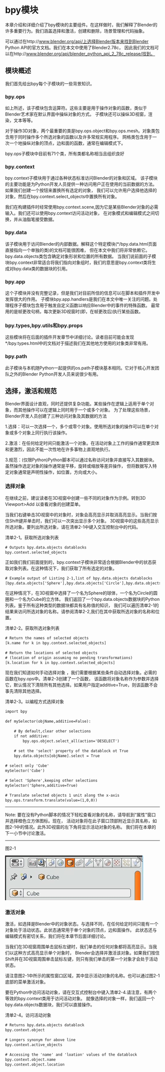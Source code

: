 # bpy模块

本章介绍和详细介绍了bpy模块的主要组件。在这样做时，我们解释了Blender的许多重要行为。我们涵盖选择和激活，创建和删除，场景管理和代码抽象。

可以通过在http://www.blender.org/api/上选择Blender版本来找到Blender Python API的官方文档。我们在本文中使用了Blender2.78c，
因此我们的文档可以在http://www.blender.org/api/blender_python_api_2_78c_release/找到。

## 模块概述

我们首先给出bpy每个子模块的一些背景知识。

### bpy.ops

如上所述，该子模块包含运算符。这些主要是用于操作对象的函数，类似于Blender艺术家在默认界面中操纵对象的方式。
子模块还可以操纵3D视窗，渲染，文本等等。

对于操作3D对象，两个最重要的类是bpy.ops.object和bpy.ops.mesh。对象类包含用于同时操作多个所选对象的函数以及许多常规实用程序。
网格类包含用于一次一个地操纵对象的顶点，边和面的函数，通常在编辑模式下。

bpy.ops子模块中目前有71个类，所有类都名称相当且组织良好

### bpy.context

bpy.context子模块用于通过各种状态标准访问Blender的对象和区域。
该子模块的主要功能是为Python开发人员提供一种访问用户正在使用的当前数据的方法。如果我们创建一个按钮来置换所有选定的对象，
我们可以允许用户选择他选择的对象，然后在bpy.context.select_objects中置换所有对象。

我们在构建插件时经常使用bpy.context.scene,因为它是某些Blender对象的必需输入。我们还可以使用bpy.context访问活动对象，
在对象模式和编辑模式之间切换，并从油脂笔接受数据。

### bpy.data

该子模块用于访问Blender的内部数据。解释这个特定模块(*/bpy.data.html页面直接指向一个单独的类)的文档可能很困难，
但在本文中我们将非常依赖它。bpy.data.objects类包含确定对象形状和位置的所有数据。
当我们说前面的子模块bpy.context非常适合将我们指向对象组时，我们的意思是bpy.context类将生成对bpy.data类的数据块的引用。

### bpy.app

这个子模块并没有完整记录，但是我们对目前所信的信息可以在脚本和插件开发中发挥很大的作用。
子模块bpy.app.handlers是我们在本文中唯一关注的问题。处理程序子模块包含用于触发自定义函数以响应Blender中的事件的特殊函数。
最常用的是帧更改句柄，每次更新3D视窗时(即，在帧更改后)执行某些函数。

### bpy.types,bpy.utils和bpy.props

这些模块将在后面的插件开发章节中详细讨论。读者目前可能会发现*/bpy.types.html中的文档对于描述我们在其他地方使用的对象类非常有用。

### bpy.path

此子模块与本机随Python一起提供的os.path子模块基本相同。它对于核心开发团队之外的Blender Python开发人员来说很少有用。

## 选择，激活和规范

Blender界面设计直观，同时还提供复杂功能。某些操作在逻辑上适用于单个对象，而其他操作可以在逻辑上同时用于一个或多个对象。
为了处理这些场景，Blender开发人员创建了三种访问对象及其数据的方法

1.选择：可以一次选择一个，多个或零个对象。使用所选对象的操作可以在单个对象或多个对象上同行执行该操作。

2.激活：在任何给定时间只能激活一个对象。在活动对象上工作的操作通常更具体和更激烈，因此不能一次性地在许多事物上直观地执行。

3.规范：(仅限Python)Python脚本可以通过名称访问对象并直接写入其数据块。虽然操作选定对象的操作通常是平移，旋转或缩放等差异操作，
但将数据写入特定对象通常是声明性操作，如位置，方向或大小。

### 选择对象

在继续之前，建议读者在3D视窗中创建一些不同的对象作为示例。转到3D Viewport>Add 以查看对象的创建菜单。

当我们右键单击3D视窗中的对象时，对象会高亮显示并取消高亮显示。当我们按住Shift键并单击时，我们可以一次突出显示多个对象。
3D视窗中的这些高亮显示所选对象。要列出所选对象，请在清单2-1中键入交互控制台中的代码。

清单2-1。获取所选对象列表

    # Outputs bpy.data.objects datablocks
    bpy.context.selected_objects

正如我们我们前面提到的，bpy.context子模块非常适合根据Blender中的状态获取对象列表。在这种情况下，我们获取了所有选定的对象。

    # Example output of Listing 2-1,list of bpy.data.objects datablocks
    [bpy.data.objects['Sphere'],bpy.data.objects['Circle'],bpy.data.objects['Cube']]

在这种情况下，在3D视窗中选择了一个名为Sphere的球体，一个名为Circle的圆圈和一个名为Cube的立方体。
我们返回了一个bpy.data.objects数据块的Python列表。鉴于所有这种类型的数据块都具有名称值的知识，
我们可以遍历清单2-1的结果来访问所选对象的名称。请参阅清单2-2,我们在其中获取所选对象的名称和位置。

清单2-2。获取所选对象列表

    # Return the names of selected objects
    [k.name for k in bpy.context.selected_objects]
    
    # Return the locations of selected objects
    # (location of origin assuming no pending transformations)
    [k.location for k in bpy.context.selected_objects]
   
现在我们知道如何手动选择对象 ，我们需要根据某些条件自动选择对象。必需的函数在bpy.ops中。清单2-3创建了一个函数，
该函数将对象名称作为参数并选择它，默认情况下清除所有其他选择。如果用户指定additive=True，则该函数不会事先清除其他选择。

清单2-3。以编程方式选择对象
    
    import bpy
    
    def mySelector(objName,additive=False):
        
        # By default,clear other selections
        if not additive:
            bpy.ops.object.select_all(action='DESELECT')
            
        # set the 'select' property of the datablock ot True
        bpy.data.objects[objName].select = True
    
    # select only 'Cube'
    mySelector('Cube')
    
    # Select 'Sphere',keeping other selections
    mySelector('Sphere,additive=True)
    
    # Translate selected objects 1 unit along the x-axis
    bpy.ops.transform.translate(value=(1,0,0))

_____
Note: 要在没有Python脚本的情况下轻松查看对象的名称，请导航到“属性"窗口并选择橙色立方体图标。现在，
活动对象将在此子窗口顶部附近显示其名称，如图2-1中的情况。此外3D视窗的左下角将显示活动对象的名称。
我们将在本章的下一小节中讨论激活。
_____

图2-1

![](https://github.com/BlenderCN/blenderTutorial/blob/master/mDrivEngine/2-1.png?raw=true)

### 激活对象

激活，如选择是Blender中的对象状态。与选择不同，在任何给定时间只能有一个对象处于活动状态。此状态通常用于单个对象的顶点，边和面操作。
此状态还与编辑模式有密切关系，我们将在本章节后面详细讨论。

当我们在3D视窗周围单击鼠标左键时，我们单击的任何对象都将高亮显示。当我们以这种方式高亮显示单个对象时，
Blender会选择并激活该对象。如果我们按住Shift并在3D视窗周围单击鼠标左键，则只有我们单击的第一个对象才会处于活动状态。

请注意图2-1中所示的属性窗口区域，其中显示活动对象的名称。也可以通过图2-1底部的菜单激活对象。

要在Python中访问活动对象，请在交互式控制台中键入清单2-4.请注意，有两个等效的bpy.context类用于访问活动对象。
就像选择的对象一样，我们返回一个bpy.data.objects数据块，我们可以直接操作。

清单2-4。访问活动对象

    # Returns bpy.data.objects datablock
    bpy.context.object
    
    # Longers synonym for above line
    bpy.context.active_objects
    
    # Accessing the 'name' and 'loation' values of the datablock
    bpy.context.object.name
    bpy.context.object.location
    
    
